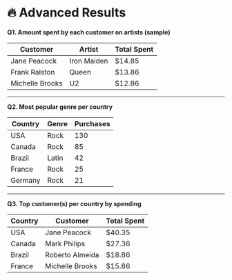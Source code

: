 # 🔥 Advanced Results

**Q1. Amount spent by each customer on artists (sample)**  

| Customer         | Artist          | Total Spent |
|------------------|-----------------|-------------|
| Jane Peacock     | Iron Maiden     | $14.85      |
| Frank Ralston    | Queen           | $13.86      |
| Michelle Brooks  | U2              | $12.86      |

---

**Q2. Most popular genre per country**  

| Country   | Genre   | Purchases |
|-----------|---------|-----------|
| USA       | Rock    | 130       |
| Canada    | Rock    | 85        |
| Brazil    | Latin   | 42        |
| France    | Rock    | 25        |
| Germany   | Rock    | 21        |

---

**Q3. Top customer(s) per country by spending**  

| Country   | Customer         | Total Spent |
|-----------|------------------|-------------|
| USA       | Jane Peacock     | $40.35      |
| Canada    | Mark Philips     | $27.36      |
| Brazil    | Roberto Almeida  | $18.86      |
| France    | Michelle Brooks  | $15.86      |
